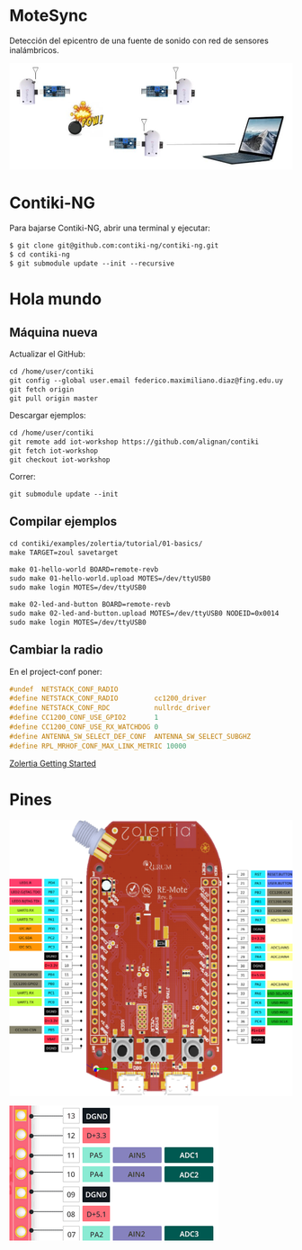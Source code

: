 # MoteSync
Detección del epicentro de una fuente de sonido con red de sensores inalámbricos.

![esquema](esquema.jpg)

# Contiki-NG

Para bajarse Contiki-NG, abrir una terminal y ejecutar:
```
$ git clone git@github.com:contiki-ng/contiki-ng.git
$ cd contiki-ng
$ git submodule update --init --recursive
```

# Hola mundo

## Máquina nueva

Actualizar el GitHub:

```
cd /home/user/contiki
git config --global user.email federico.maximiliano.diaz@fing.edu.uy
git fetch origin
git pull origin master
```

Descargar ejemplos:

```
cd /home/user/contiki
git remote add iot-workshop https://github.com/alignan/contiki
git fetch iot-workshop
git checkout iot-workshop
```

Correr:

```
git submodule update --init
```

## Compilar ejemplos

```
cd contiki/examples/zolertia/tutorial/01-basics/
make TARGET=zoul savetarget
```

```
make 01-hello-world BOARD=remote-revb
sudo make 01-hello-world.upload MOTES=/dev/ttyUSB0
sudo make login MOTES=/dev/ttyUSB0
```

```
make 02-led-and-button BOARD=remote-revb 
sudo make 02-led-and-button.upload MOTES=/dev/ttyUSB0 NODEID=0x0014
sudo make login MOTES=/dev/ttyUSB0
```

## Cambiar la radio
En el project-conf poner:

```c
#undef  NETSTACK_CONF_RADIO
#define NETSTACK_CONF_RADIO         cc1200_driver
#define NETSTACK_CONF_RDC           nullrdc_driver
#define CC1200_CONF_USE_GPIO2       1
#define CC1200_CONF_USE_RX_WATCHDOG 0
#define ANTENNA_SW_SELECT_DEF_CONF  ANTENNA_SW_SELECT_SUBGHZ
#define RPL_MRHOF_CONF_MAX_LINK_METRIC 10000
```

[Zolertia Getting Started](https://github.com/Zolertia/Resources/wiki/Getting-Started-with-Zolertia-products)

# Pines

![Remote-revB](remote.png)

![Pines ADC](pines.png)
